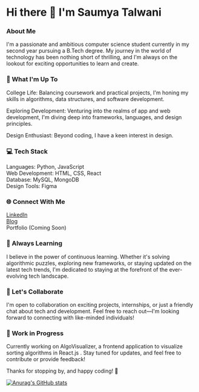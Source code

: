 # Hi there 👋 I'm Saumya Talwani

### About Me
I'm a passionate and ambitious computer science student currently in my second year pursuing a B.Tech degree. My journey in the world of technology has been nothing short of thrilling, and I'm always on the lookout for exciting opportunities to learn and create.

### 🚀 What I'm Up To
College Life: Balancing coursework and practical projects, I'm honing my skills in algorithms, data structures, and software development.

Exploring Development: Venturing into the realms of app and web development, I'm diving deep into frameworks, languages, and design principles.

Design Enthusiast: Beyond coding, I have a keen interest in design.

### 💻 Tech Stack
Languages: Python, JavaScript  
Web Development: HTML, CSS, React  
Database: MySQL, MongoDB  
Design Tools: Figma  

### 🌐 Connect With Me
[LinkedIn](www.linkedin.com/in/saumyatalwani/)  
[Blog](www.techsaumya.in)  
Portfolio (Coming Soon)  

### 🌱 Always Learning
I believe in the power of continuous learning. Whether it's solving algorithmic puzzles, exploring new frameworks, or staying updated on the latest tech trends, I'm dedicated to staying at the forefront of the ever-evolving tech landscape.

### 🤝 Let's Collaborate
I'm open to collaboration on exciting projects, internships, or just a friendly chat about tech and development. Feel free to reach out—I'm looking forward to connecting with like-minded individuals!

### 🚧 Work in Progress
Currently working on AlgoVisualizer, a frontend application to visualize sorting algorithms in React.js . Stay tuned for updates, and feel free to contribute or provide feedback!

Thanks for stopping by, and happy coding! 🚀

[![Anurag's GitHub stats](https://github-readme-stats.vercel.app/api?username=saumyatalwani&show_icons=true&theme=dark)](https://github.com/anuraghazra/github-readme-stats)
